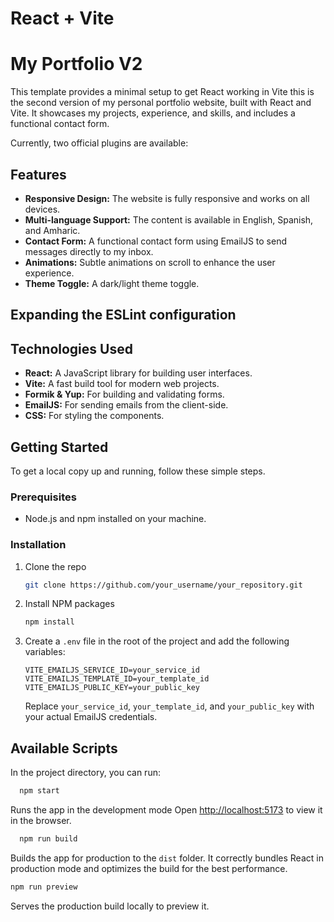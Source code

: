 
# React + Vite
# My Portfolio V2

This template provides a minimal setup to get React working in Vite this is the second version of my personal portfolio website, built with React and Vite. It showcases my projects, experience, and skills, and includes a functional contact form.

Currently, two official plugins are available:
## Features


*   **Responsive Design:** The website is fully responsive and works on all devices.
*   **Multi-language Support:** The content is available in English, Spanish, and Amharic.
*   **Contact Form:** A functional contact form using EmailJS to send messages directly to my inbox.
*   **Animations:** Subtle animations on scroll to enhance the user experience.
*   **Theme Toggle:** A dark/light theme toggle.

## Expanding the ESLint configuration
## Technologies Used

*   **React:** A JavaScript library for building user interfaces.
*   **Vite:** A fast build tool for modern web projects.
*   **Formik & Yup:** For building and validating forms.
*   **EmailJS:** For sending emails from the client-side.
*   **CSS:** For styling the components.

## Getting Started

To get a local copy up and running, follow these simple steps.

### Prerequisites

*   Node.js and npm installed on your machine.

### Installation

1.  Clone the repo
    ```sh
    git clone https://github.com/your_username/your_repository.git
    ```
2.  Install NPM packages
    ```sh
    npm install
    ```
3.  Create a `.env` file in the root of the project and add the following variables:
    ```
    VITE_EMAILJS_SERVICE_ID=your_service_id
    VITE_EMAILJS_TEMPLATE_ID=your_template_id
    VITE_EMAILJS_PUBLIC_KEY=your_public_key
    ```
    Replace `your_service_id`, `your_template_id`, and `your_public_key` with your actual EmailJS credentials.

## Available Scripts

In the project directory, you can run:

```bash
  npm start
```

Runs the app in the development mode
Open [http://localhost:5173](http://localhost:5173) to view it in the browser.
 

```bash
  npm run build
```

Builds the app for production to the `dist` folder.
It correctly bundles React in production mode and optimizes the build for the best performance.


```bash 
npm run preview
```

Serves the production build locally to preview it.